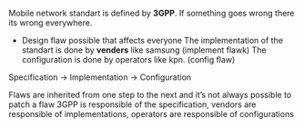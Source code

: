 
Mobile network standart is defined by **3GPP**. If something goes wrong there its wrong everywhere. 
- Design flaw possible that affects everyone
The implementation of the standart is done by **venders** like samsung (implement flawk)
The configuration is done by operators like kpn. (config flaw)

Specification → Implementation → Configuration 

Flaws are inherited from one step to the next and it’s not always possible to patch a flaw 
3GPP is responsible of the specification, vendors are responsible of implementations, operators are responsible of configurations